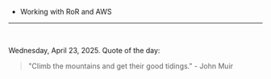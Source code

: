 - Working with RoR and AWS

---

<br>

<!-- quote_marker -->
Wednesday, April 23, 2025. Quote of the day:

> "Climb the mountains and get their good tidings." - John Muir
